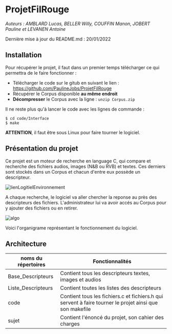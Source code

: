 # ProjetFilRouge
*Auteurs : AMBLARD Lucas, BELLER Willy, COUFFIN Manon, JOBERT Pauline et LEVANEN Antoine*

Dernière mise à jour du README.md : 20/01/2022


Installation
----
Pour récupérer le projet, il faut dans un premier temps télécharger ce qui permettra de le faire fonctionner :
* Télécharger le code sur le gitub en suivant le lien : https://github.com/PaulineJobs/ProjetFilRouge
* Récupérer le Corpus disponible **au même endroit**
* **Décompresser** le Corpus avec la ligne : ```unzip Corpus.zip```

Il ne reste plus qu'à lancer le code avec les lignes de commande :
```
$ cd code/Interface
$ make
```

**ATTENTION**, il faut être sous Linux pour faire tourner le logiciel.

Présentation du projet
----
Ce projet est un moteur de recherche en language C, qui compare et recherche des fichiers audios, images (N&B ou RVB) et textes. Ces derniers sont stockés dans un Corpus et chacun d'entre eux possède un descripteur.

![lienLogitielEnvironnement](https://user-images.githubusercontent.com/92680110/150433772-e3128b03-0004-41a3-abb5-70d4b325715c.png)

A chaque recherche, le logiciel va aller chercher la reponse au près des descripteurs des fichiers. L'administrateur lui va avoir accés au Corpus pour y ajouter des fichiers ou en retirer. 

![algo](https://user-images.githubusercontent.com/92680110/150434166-d3b6f2fb-9e18-4ecb-9723-f64cfdde141d.png)

Voici l'organigrame représentant le fonctionnement du logiciel.



Architecture
----
|noms du répertoires|Fonctionnalités|
|-----------------|---------------------|
|Base_Descripteurs | Contient tous les descripteurs textes, images et audios|
|Liste_Descripteurs|Contient toutes les listes des descripteurs|
|code|Contient tous les fichiers.c et fichiers.h qui servent à faire tourner le projet ainsi que son makefile|
|sujet|Contient l'énoncé du projet, son cahier des charges|
